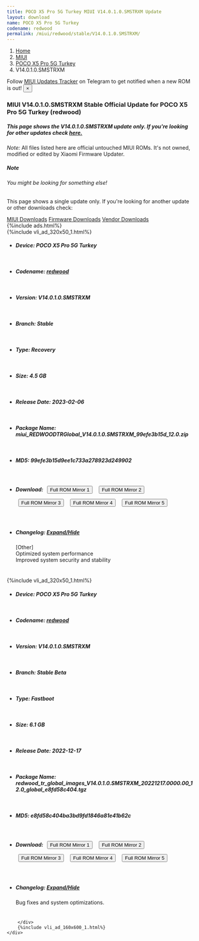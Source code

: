 ```yaml
---
title: POCO X5 Pro 5G Turkey MIUI V14.0.1.0.SMSTRXM Update
layout: download
name: POCO X5 Pro 5G Turkey
codename: redwood
permalink: /miui/redwood/stable/V14.0.1.0.SMSTRXM/
---
```

<nav aria-label="breadcrumb">
    <ol class="breadcrumb">
        <li class="breadcrumb-item"><a href="/">Home</a></li>
        <li class="breadcrumb-item"><a href="/miui/">MIUI</a></li>
        <li class="breadcrumb-item"><a href="/miui/redwood/">POCO X5 Pro 5G Turkey</a></li>
        <li class="breadcrumb-item active" aria-current="page">V14.0.1.0.SMSTRXM</li>
    </ol>
</nav>
<div class="alert alert-primary alert-dismissible fade show" role="alert">
    Follow <a href="https://t.me/MIUIUpdatesTracker" class="alert-link">MIUI Updates Tracker</a> on Telegram to get
    notified when a new ROM is out!
    <button type="button" class="close" data-dismiss="alert" aria-label="Close">
        <span aria-hidden="true">&times;</span>
    </button>
</div>
<div class="col-12 mx-auto">
    <h3 class="title bg-light p-2 rounded">MIUI V14.0.1.0.SMSTRXM Stable Official Update for POCO X5 Pro 5G Turkey (redwood)</h3>
    <h5>This page shows the V14.0.1.0.SMSTRXM update only. If you're looking for other updates check
        <a href="/miui/redwood/">here.</a></h5>
    <p><i>Note: </i>All files listed here are official untouched MIUI ROMs.
        It's not owned, modified or edited by Xiaomi Firmware Updater.</p>
    <div class="card">
        <div class="card-body">
            <h5 class="card-title">Note</h5>
            <h6 class="card-subtitle mb-2 text-muted">You might be looking for something else!</h6>
            <p class="card-text">This page shows a single update only.
                If you're looking for another update or other downloads check:</p>
            <a href="/miui/" class="card-link">MIUI Downloads</a>
            <a href="/firmware/" class="card-link">Firmware Downloads</a>
            <a href="/vendor/" class="card-link">Vendor Downloads</a>
        </div>
    </div>
    {%include ads.html%}
    <div class="row justify-content-center">
        <div class="col-10" id="downloads">
                    <div class="card card-body">
            {%include vli_ad_320x50_1.html%}
            <ul class="list-unstyled">
                <li style="padding-bottom: 10px;">
                    <h5><b>Device: </b>POCO X5 Pro 5G Turkey</h5>
                </li>
                <li style="padding-bottom: 10px;">
                    <h5><b>Codename: </b> <a href="/miui/redwood/" target="_blank">redwood</a> </h5>
                </li>
                <li style="padding-bottom: 10px;">
                    <h5><b>Version: </b>V14.0.1.0.SMSTRXM</h5>
                </li>
                <li style="padding-bottom: 10px;">
                    <h5><b>Branch: </b>Stable</h5>
                </li>
                <li style="padding-bottom: 10px;">
                    <h5><b>Type: </b>Recovery</h5>
                </li>
                <li style="padding-bottom: 10px;">
                    <h5><b>Size: </b>4.5 GB</h5>
                </li>
                <li style="padding-bottom: 10px;">
                    <h5><b>Release Date: </b>2023-02-06</h5>
                </li>
                <li style="padding-bottom: 10px;">
                    <h5><b>Package Name: </b><span id="filename" class="text-dark">miui_REDWOODTRGlobal_V14.0.1.0.SMSTRXM_99efe3b15d_12.0.zip</span></h5>
                </li>
                <li style="padding-bottom: 10px;">
                    <h5><b>MD5: </b><span id="md5" class="text-muted">99efe3b15d9ee1c733a278923d249902</span></h5>
                </li>
                <li style="padding-bottom: 10px;">
                    <h5><b>Download: </b> <button type="button" id="download" class="btn btn-primary" style="margin: 7px;" onclick="window.open('https://cdn-ota.azureedge.net/V14.0.1.0.SMSTRXM/miui_REDWOODTRGlobal_V14.0.1.0.SMSTRXM_99efe3b15d_12.0.zip', '_blank');"><i class="fa fa-download"></i> Full ROM Mirror 1</button> <button type="button" id="download" class="btn btn-primary" style="margin: 7px;" onclick="window.open('https://cdnorg.d.miui.com/V14.0.1.0.SMSTRXM/miui_REDWOODTRGlobal_V14.0.1.0.SMSTRXM_99efe3b15d_12.0.zip', '_blank');"><i class="fa fa-download"></i> Full ROM Mirror 2</button> <button type="button" id="download" class="btn btn-primary" style="margin: 7px;" onclick="window.open('https://bn.d.miui.com/V14.0.1.0.SMSTRXM/miui_REDWOODTRGlobal_V14.0.1.0.SMSTRXM_99efe3b15d_12.0.zip', '_blank');"><i class="fa fa-download"></i> Full ROM Mirror 3</button> <button type="button" id="download" class="btn btn-primary" style="margin: 7px;" onclick="window.open('https://bigota.d.miui.com/V14.0.1.0.SMSTRXM/miui_REDWOODTRGlobal_V14.0.1.0.SMSTRXM_99efe3b15d_12.0.zip', '_blank');"><i class="fa fa-download"></i> Full ROM Mirror 4</button> <button type="button" id="download" class="btn btn-primary" style="margin: 7px;" onclick="window.open('https://hugeota.d.miui.com/V14.0.1.0.SMSTRXM/miui_REDWOODTRGlobal_V14.0.1.0.SMSTRXM_99efe3b15d_12.0.zip', '_blank');"><i class="fa fa-download"></i> Full ROM Mirror 5</button></h5>
                </li>
                <li style="padding-bottom: 10px;">
                    <h5><b>Changelog: </b><a href="#redwood_1_changelog" data-toggle="collapse" role="button"
                            aria-expanded="false" aria-controls="redwood_1_changelog"> <i class="fa fa-arrow-down"
                                aria-hidden="true"></i> Expand/Hide</a></h5>
                    <div class="collapse" id="redwood_1_changelog">
                        <p id="changelog_text">[Other]<br>Optimized system performance<br>Improved system security and stability</p>
                    </div>
                </li>
            </ul>
        </div>
        <div class="card card-body">
            {%include vli_ad_320x50_1.html%}
            <ul class="list-unstyled">
                <li style="padding-bottom: 10px;">
                    <h5><b>Device: </b>POCO X5 Pro 5G Turkey</h5>
                </li>
                <li style="padding-bottom: 10px;">
                    <h5><b>Codename: </b> <a href="/miui/redwood/" target="_blank">redwood</a> </h5>
                </li>
                <li style="padding-bottom: 10px;">
                    <h5><b>Version: </b>V14.0.1.0.SMSTRXM</h5>
                </li>
                <li style="padding-bottom: 10px;">
                    <h5><b>Branch: </b>Stable Beta</h5>
                </li>
                <li style="padding-bottom: 10px;">
                    <h5><b>Type: </b>Fastboot</h5>
                </li>
                <li style="padding-bottom: 10px;">
                    <h5><b>Size: </b>6.1 GB</h5>
                </li>
                <li style="padding-bottom: 10px;">
                    <h5><b>Release Date: </b>2022-12-17</h5>
                </li>
                <li style="padding-bottom: 10px;">
                    <h5><b>Package Name: </b><span id="filename" class="text-dark">redwood_tr_global_images_V14.0.1.0.SMSTRXM_20221217.0000.00_12.0_global_e8fd58c404.tgz</span></h5>
                </li>
                <li style="padding-bottom: 10px;">
                    <h5><b>MD5: </b><span id="md5" class="text-muted">e8fd58c404ba3bd9fd1846a81e41b62c</span></h5>
                </li>
                <li style="padding-bottom: 10px;">
                    <h5><b>Download: </b> <button type="button" id="download" class="btn btn-primary" style="margin: 7px;" onclick="window.open('https://cdn-ota.azureedge.net/V14.0.1.0.SMSTRXM/redwood_tr_global_images_V14.0.1.0.SMSTRXM_20221217.0000.00_12.0_global_e8fd58c404.tgz', '_blank');"><i class="fa fa-download"></i> Full ROM Mirror 1</button> <button type="button" id="download" class="btn btn-primary" style="margin: 7px;" onclick="window.open('https://cdnorg.d.miui.com/V14.0.1.0.SMSTRXM/redwood_tr_global_images_V14.0.1.0.SMSTRXM_20221217.0000.00_12.0_global_e8fd58c404.tgz', '_blank');"><i class="fa fa-download"></i> Full ROM Mirror 2</button> <button type="button" id="download" class="btn btn-primary" style="margin: 7px;" onclick="window.open('https://bn.d.miui.com/V14.0.1.0.SMSTRXM/redwood_tr_global_images_V14.0.1.0.SMSTRXM_20221217.0000.00_12.0_global_e8fd58c404.tgz', '_blank');"><i class="fa fa-download"></i> Full ROM Mirror 3</button> <button type="button" id="download" class="btn btn-primary" style="margin: 7px;" onclick="window.open('https://bigota.d.miui.com/V14.0.1.0.SMSTRXM/redwood_tr_global_images_V14.0.1.0.SMSTRXM_20221217.0000.00_12.0_global_e8fd58c404.tgz', '_blank');"><i class="fa fa-download"></i> Full ROM Mirror 4</button> <button type="button" id="download" class="btn btn-primary" style="margin: 7px;" onclick="window.open('https://hugeota.d.miui.com/V14.0.1.0.SMSTRXM/redwood_tr_global_images_V14.0.1.0.SMSTRXM_20221217.0000.00_12.0_global_e8fd58c404.tgz', '_blank');"><i class="fa fa-download"></i> Full ROM Mirror 5</button></h5>
                </li>
                <li style="padding-bottom: 10px;">
                    <h5><b>Changelog: </b><a href="#redwood_2_changelog" data-toggle="collapse" role="button"
                            aria-expanded="false" aria-controls="redwood_2_changelog"> <i class="fa fa-arrow-down"
                                aria-hidden="true"></i> Expand/Hide</a></h5>
                    <div class="collapse" id="redwood_2_changelog">
                        <p id="changelog_text">Bug fixes and system optimizations.</p>
                    </div>
                </li>
            </ul>
        </div>

        </div>
        {%include vli_ad_160x600_1.html%}
    </div>
</div>
